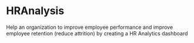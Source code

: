 # HRAnalysis
Help an organization to improve employee performance and improve employee retention (reduce attrition) by creating a HR Analytics dashboard
